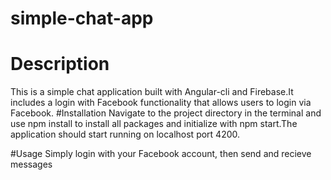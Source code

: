 # simple-chat-app
# Description
This is a simple chat application built with Angular-cli and Firebase.It includes a login with Facebook functionality that allows users to login via Facebook.
#Installation
Navigate to the project directory in the terminal and use npm install to install all packages and initialize with npm start.The application should start running on localhost port 4200.

#Usage
Simply login with your Facebook account, then send and recieve messages 
